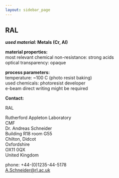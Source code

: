 ```yaml
---
layout: sidebar_page
---
```


## RAL

__*used material:*	Metals (Cr, Al)__
	
__material properties:__  	
most relevant chemical non-resistance:	strong acids  
optical transparency:	opaque
	
__process parameters:__  	
temperature:	~100 C (photo resist baking)  
used chemicals:	photoresist developer  
e-beam direct writing might be required
<!--break-->
__Contact:__

RAL

Rutherford Appleton Laboratory  
CMF  
Dr. Andreas Schneider  
Building R18 room G55   
Chilton, Didcot  
Oxfordshire   
OX11 0QX   
United Kingdom  

phone: +44-(0)1235-44-5178  
A.Schneider@rl.ac.uk
